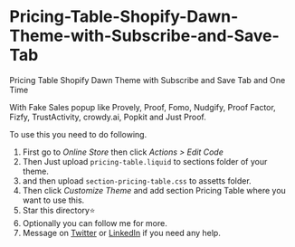 # Pricing-Table-Shopify-Dawn-Theme-with-Subscribe-and-Save-Tab
Pricing Table Shopify Dawn Theme with Subscribe and Save Tab and One Time

With Fake Sales popup like Provely, Proof, Fomo, Nudgify, Proof Factor, Fizfy, TrustActivity, crowdy.ai, Popkit and Just Proof.


To use this you need to do following.
1. First go to *Online Store* then click *Actions > Edit Code*
2. Then Just upload `pricing-table.liquid` to sections folder of your theme.
3. and then upload `section-pricing-table.css` to assetts folder.
4. Then click *Customize Theme* and add section Pricing Table where you want to use this. 
5. Star this directory:star:
6. Optionally you can follow me for more.
7. Message on [Twitter](https://twitter.com/MrUmairGujjar) or [LinkedIn](https://www.linkedin.com/in/umairgujjar/) if you need any help.
